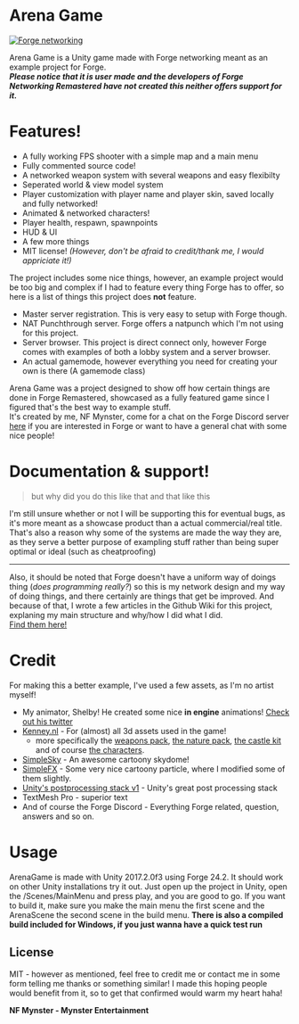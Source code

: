 # Arena Game

[![Forge networking](https://camo.githubusercontent.com/ab83ef623f08112ed6b45faecb615120efc9014e/687474703a2f2f692e696d6775722e636f6d2f657a4c6a756a6e2e706e67)](https://github.com/BeardedManStudios/ForgeNetworkingRemastered)

Arena Game is a Unity game made with Forge networking meant as an example project for Forge. \
***Please notice that it is user made and the developers of Forge Networking Remastered have not created this neither offers support for it.***

# Features!

  - A fully working FPS shooter with a simple map and a main menu
  - Fully commented source code!
  - A networked weapon system with several weapons and easy flexibilty
  - Seperated world & view model system
  - Player customization with player name and player skin, saved locally and fully networked!
  - Animated & networked characters!
  - Player health, respawn, spawnpoints
  - HUD & UI
  - A few more things
  - MIT license! *(However, don't be afraid to credit/thank me, I would appriciate it!)*

The project includes some nice things, however, an example project would be too big and complex if I had to feature every thing Forge has to offer, so here is a list of things this project does **not** feature.
 - Master server registration. This is very easy to setup with Forge though.
 - NAT Punchthrough server. Forge offers a natpunch which I'm not using for this project.
 - Server browser. This project is direct connect only, however Forge comes with examples of both a lobby system and a server browser.
 - An actual gamemode, however everything you need for creating your own is there (A gamemode class)


Arena Game was a project designed to show off how certain things are done in Forge Remastered, showcased as a fully featured game since I figured that's the best way to example stuff. \
It's created by me, NF Mynster, come for a chat on the Forge Discord server [here](https://github.com/BeardedManStudios/ForgeNetworkingRemastered) if you are interested in Forge or want to have a general chat with some nice people!


# Documentation & support!
> but why did you do this like that and that like this 

I'm still unsure whether or not I will be supporting this for eventual bugs, as it's more meant as a showcase product than a actual commercial/real title. \
That's also a reason why some of the systems are made the way they are, as they serve a better purpose of exampling stuff rather than being super optimal or ideal (such as cheatproofing) 
___
Also, it should be noted that Forge doesn't have a uniform way of doings thing (*does programming really?*) so this is my network design and my way of doing things, and there certainly are things that get be improved. 
And because of that, I wrote a few articles in the Github Wiki for this project, explaning my main structure and why/how I did what I did. \
[Find them here!](https://github.com/NFMynster/ArenaGame/wiki)


# Credit

For making this a better example, I've used a few assets, as I'm no artist myself!
* My animator, Shelby! He created some nice **in engine** animations! [Check out his twitter](https://twitter.com/shelbyjuno)
* [Kenney.nl](http://kenney.nl/) - For (almost) all 3d assets used in the game! 
    * more specifically the [weapons pack](http://kenney.nl/assets/weapon-pack), [the nature pack](http://kenney.nl/assets/nature-pack-extended), [the castle kit](http://kenney.nl/assets/castle-kit) and of course [the characters](http://kenney.nl/assets/3d-characters).
* [SimpleSky](https://www.assetstore.unity3d.com/en/#!/content/42373) - An awesome cartoony skydome!
* [SimpleFX](https://www.assetstore.unity3d.com/en/#!/content/67834) - Some very nice cartoony particle, where I modified some of them slightly.
* [Unity's postprocessing stack v1](https://github.com/Unity-Technologies/PostProcessing) - Unity's great post processing stack
* TextMesh Pro - superior text
* And of course the Forge Discord - Everything Forge related, question, answers and so on.

# Usage

ArenaGame is made with Unity 2017.2.0f3 using Forge 24.2.
It should work on other Unity installations try it out.
Just open up the project in Unity, open the /Scenes/MainMenu and press play, and you are good to go.
If you want to build it, make sure you make the main menu the first scene and the ArenaScene the second scene in the build menu. 
**There is also a compiled build included for Windows, if you just wanna have a quick test run**

License
----

MIT - however as mentioned, feel free to credit me or contact me in some form telling me thanks or something similar! I made this hoping people would benefit from it, so to get that confirmed would warm my heart haha!


**NF Mynster - Mynster Entertainment**
